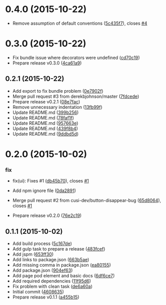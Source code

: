 <a name="0.4.0"></a>
# 0.4.0 (2015-10-22)


* Remove assumption of default conventions ([5c435f7](https://github.com/cusi-dev/page-pod/commit/5c435f7)), closes [#4](https://github.com/cusi-dev/page-pod/issues/4)



<a name="0.3.0"></a>
# 0.3.0 (2015-10-22)


* Fix bundle issue where decorators were undefined ([cd70c19](https://github.com/cusi-dev/page-pod/commit/cd70c19))
* Prepare release v0.3.0 ([4ca61a9](https://github.com/cusi-dev/page-pod/commit/4ca61a9))



<a name="0.2.1"></a>
## 0.2.1 (2015-10-22)


* Add export to fix bundle problem ([0e7902f](https://github.com/cusi-dev/page-pod/commit/0e7902f))
* Merge pull request #3 from derekbjohnson/master ([7fdcede](https://github.com/cusi-dev/page-pod/commit/7fdcede))
* Prepare release v0.2.1 ([08e7fac](https://github.com/cusi-dev/page-pod/commit/08e7fac))
* Remove unnecessary indentation ([13fb99f](https://github.com/cusi-dev/page-pod/commit/13fb99f))
* Update README.md ([399b256](https://github.com/cusi-dev/page-pod/commit/399b256))
* Update README.md ([78faf1f](https://github.com/cusi-dev/page-pod/commit/78faf1f))
* Update README.md ([957663e](https://github.com/cusi-dev/page-pod/commit/957663e))
* Update README.md ([439f8b4](https://github.com/cusi-dev/page-pod/commit/439f8b4))
* Update README.md ([9ddbd5d](https://github.com/cusi-dev/page-pod/commit/9ddbd5d))



<a name="0.2.0"></a>
# 0.2.0 (2015-10-02)


### fix

* fix(ui): Fixes #1 ([db45b70](https://github.com/cusi-dev/page-pod/commit/db45b70)), closes [#1](https://github.com/cusi-dev/page-pod/issues/1)

* Add npm ignore file ([0da2891](https://github.com/cusi-dev/page-pod/commit/0da2891))
* Merge pull request #2 from cusi-dev/button-disappear-bug ([65d8064](https://github.com/cusi-dev/page-pod/commit/65d8064)), closes [#1](https://github.com/cusi-dev/page-pod/issues/1)
* Prepare release v0.2.0 ([76e2c19](https://github.com/cusi-dev/page-pod/commit/76e2c19))



<a name="0.1.1"></a>
## 0.1.1 (2015-10-02)


* Add build process ([5c167de](https://github.com/cusi-dev/page-pod/commit/5c167de))
* Add gulp task to prepare a release ([483fcef](https://github.com/cusi-dev/page-pod/commit/483fcef))
* Add jspm ([653ff30](https://github.com/cusi-dev/page-pod/commit/653ff30))
* Add links to package.json ([663b5ae](https://github.com/cusi-dev/page-pod/commit/663b5ae))
* Add missing comma in package.json ([ea80155](https://github.com/cusi-dev/page-pod/commit/ea80155))
* Add package.json ([904ef63](https://github.com/cusi-dev/page-pod/commit/904ef63))
* Add page pod element and basic docs ([6df6ce7](https://github.com/cusi-dev/page-pod/commit/6df6ce7))
* Add required dependencies ([11f95d6](https://github.com/cusi-dev/page-pod/commit/11f95d6))
* Fix problem with clean task ([de6a60a](https://github.com/cusi-dev/page-pod/commit/de6a60a))
* Initial commit ([4608635](https://github.com/cusi-dev/page-pod/commit/4608635))
* Prepare release v0.1.1 ([a455b15](https://github.com/cusi-dev/page-pod/commit/a455b15))



